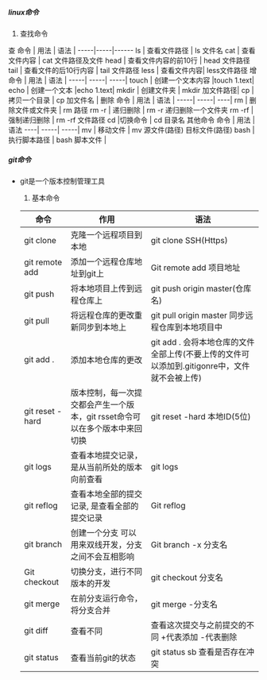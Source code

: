 ##### linux命令
  1. 查找命令
  
查
 命令 | 用法 | 语法 |
 -----|-----|------
 ls   | 查看文件路径 | ls 文件名
 cat  | 查看文件内容 | cat 文件路径及文件
 head | 查看文件内容的前10行 | head 文件路径
 tail | 查看文件的后10行内容 | tail 文件路径
 less | 查看文件内容| less文件路径
增
命令 | 用法 | 语法 |
-----| -----| -----|
touch | 创建一个文本内容 |touch 1.text|
echo | 创建一个文本 |echo 1.text|
mkdir | 创建文件夹 | mkdir 加文件路径|
cp | 拷贝一个目录 | cp 加文件名 |
删除
命令 | 用法 | 语法 |
-----| -----| ----|
rm | 删除文件或文件夹 | rm 路径
rm -r | 递归删除 | rm -r 递归删除一个文件夹
rm -rf | 强制递归删除 | rm -rf 文件路径
cd      |切换命令 | cd 目录名
其他命令
命令 | 用法 | 语法
----| -----| -----|
mv | 移动文件 | mv 源文件(路径) 目标文件(路径)
bash | 执行脚本路径 | bash 脚本文件 |

##### git命令

* git是一个版本控制管理工具

	1. 基本命令

	 命令 | 作用 | 语法 |
	 -----| -----| ----- |  
	 git clone | 克隆一个远程项目到本地 | git clone SSH(Https)
	 git remote add |添加一个远程仓库地址到git上 | Git remote add 项目地址 
	 git push | 将本地项目上传到远程仓库上 | git push origin master(仓库名)
	 git pull | 将远程仓库的更改重新同步到本地上 | git pull origin master 同步远程仓库到本地项目中
	 git add . | 添加本地仓库的更改 | git add . 会将本地仓库的文件全部上传(不要上传的文件可以添加到.gitigonre中，文件就不会被上传)
	 git reset -hard | 版本控制，每一次提交都会产生一个版本，git rsset命令可以在多个版本中来回切换 | git reset -hard 本地ID(5位)
	 git logs | 查看本地提交记录，是从当前所处的版本向前查看 | git logs
	 git reflog | 查看本地全部的提交记录, 是查看全部的提交记录 | Git reflog
	 git branch | 创建一个分支 可以用来双线开发，分支之间不会互相影响| Git branch -x 分支名
	 Git checkout | 切换分支，进行不同版本的开发| git checkout 分支名
	 git merge | 在前分支运行命令，将分支合并 | git merge -分支名
	 git diff | 查看不同 | 查看这次提交与之前提交的不同 +代表添加 -代表删除
	 git status | 查看当前git的状态| git status sb 查看是否存在冲突